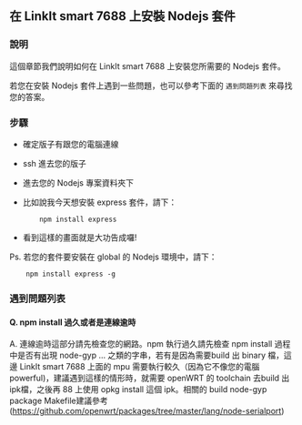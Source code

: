 ## 在 LinkIt smart 7688 上安裝 Nodejs 套件

### 說明

這個章節我們說明如何在 LinkIt smart 7688 上安裝您所需要的 Nodejs 套件。

若您在安裝 Nodejs 套件上遇到一些問題，也可以參考下面的 `遇到問題列表` 來尋找您的答案。

### 步驟

* 確定版子有跟您的電腦連線
* ssh 進去您的版子
* 進去您的 Nodejs 專案資料夾下
* 比如說我今天想安裝 express 套件，請下：
    
    ```
        npm install express
    ```
* 看到這樣的畫面就是大功告成囉!

Ps. 若您的套件要安裝在 global 的 Nodejs 環境中，請下：
``` 
    npm install express -g
```

### 遇到問題列表

#### Q. npm install 過久或者是連線逾時
A. 連線逾時這部分請先檢查您的網路。npm 執行過久請先檢查 npm install 過程中是否有出現 node-gyp ... 之類的字串，若有是因為需要build 出 binary 檔，這邊 LinkIt smart 7688 上面的 mpu 需要執行較久（因為它不像您的電腦 powerful)，建議遇到這樣的情形時，就需要 openWRT 的 toolchain 去build 出 ipk檔，之後再 88 上使用 opkg install 這個 ipk。相關的 build node-gyp package  Makefile建議參考(https://github.com/openwrt/packages/tree/master/lang/node-serialport) 
    
        

    